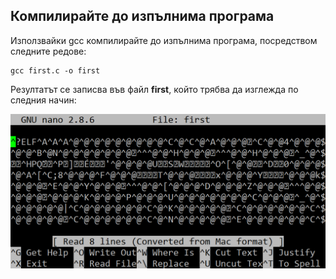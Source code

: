 ## Компилирайте до изпълнима програма

Използвайки gcc компилирайте до изпълнима програма, посредством следните редове:

```
gcc first.c -o first
```

Резултатът се записва във файл **first**, който трябва да изглежда по следния начин:

![06.png](06.png) 

